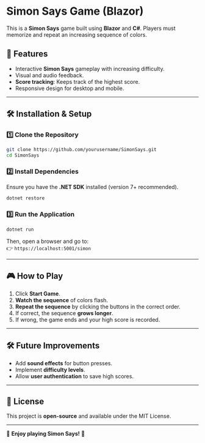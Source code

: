 # Simon Says Game (Blazor)

This is a **Simon Says** game built using **Blazor** and **C#**. Players must memorize and repeat an increasing sequence of colors.

## 🚀 Features
- Interactive **Simon Says** gameplay with increasing difficulty.
- Visual and audio feedback.
- **Score tracking**: Keeps track of the highest score.
- Responsive design for desktop and mobile.

---

## 🛠 Installation & Setup

### 1️⃣ **Clone the Repository**
```sh
git clone https://github.com/yourusername/SimonSays.git
cd SimonSays
```

### 2️⃣ **Install Dependencies**
Ensure you have the **.NET SDK** installed (version 7+ recommended).
```sh
dotnet restore
```

### 3️⃣ **Run the Application**
```sh
dotnet run
```
Then, open a browser and go to:  
👉 `https://localhost:5001/simon`

---

## 🎮 How to Play
1. Click **Start Game**.
2. **Watch the sequence** of colors flash.
3. **Repeat the sequence** by clicking the buttons in the correct order.
4. If correct, the sequence **grows longer**.
5. If wrong, the game ends and your high score is recorded.

---

## 🛠 Future Improvements
- Add **sound effects** for button presses.
- Implement **difficulty levels**.
- Allow **user authentication** to save high scores.

---

## 📜 License
This project is **open-source** and available under the MIT License.  

---
🚀 **Enjoy playing Simon Says!** 🎉
```
